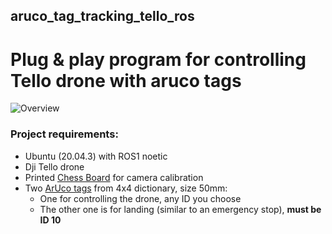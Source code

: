 ## aruco_tag_tracking_tello_ros
# Plug &amp; play program for controlling Tello drone with aruco tags
![Overview](https://github.com/Studen-M/aruco_tag_tracking_tello_ros/tree/master/assets/ProjectOverview.png)
### Project requirements:
- Ubuntu (20.04.3) with ROS1 noetic
- Dji Tello drone
- Printed [Chess Board](https://www.mrpt.org/downloads/camera-calibration-checker-board_9x7.pdf) for camera calibration
- Two [ArUco tags](https://chev.me/arucogen/) from 4x4 dictionary, size 50mm:
  - One for controlling the drone, any ID you choose
  - The other one is for landing (similar to an emergency stop), **must be ID 10**
